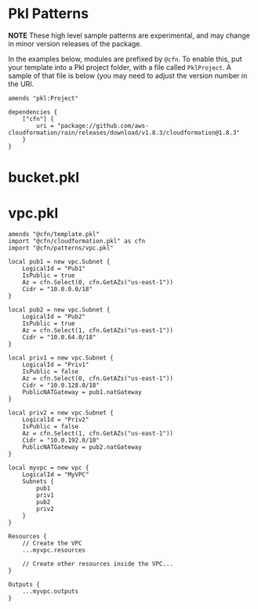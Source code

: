 # Pkl Patterns

**NOTE** These high level sample patterns are experimental, and may change in
minor version releases of the package.

In the examples below, modules are prefixed by `@cfn`. To enable this, put your
template into a Pkl project folder, with a file called `PklProject`. A sample
of that file is below (you may need to adjust the version number in the URI.

```pkl
amends "pkl:Project"

dependencies {
    ["cfn"] {
        uri = "package://github.com/aws-cloudformation/rain/releases/download/v1.8.3/cloudformation@1.8.3"
    }
}
```

# bucket.pkl

# vpc.pkl

```pkl
amends "@cfn/template.pkl"
import "@cfn/cloudformation.pkl" as cfn
import "@cfn/patterns/vpc.pkl"

local pub1 = new vpc.Subnet {
    LogicalId = "Pub1"
    IsPublic = true
    Az = cfn.Select(0, cfn.GetAZs("us-east-1")) 
    Cidr = "10.0.0.0/18"
}

local pub2 = new vpc.Subnet {
    LogicalId = "Pub2"
    IsPublic = true
    Az = cfn.Select(1, cfn.GetAZs("us-east-1")) 
    Cidr = "10.0.64.0/18"
}

local priv1 = new vpc.Subnet {
    LogicalId = "Priv1"
    IsPublic = false
    Az = cfn.Select(0, cfn.GetAZs("us-east-1")) 
    Cidr = "10.0.128.0/18"
    PublicNATGateway = pub1.natGateway
}

local priv2 = new vpc.Subnet {
    LogicalId = "Priv2"
    IsPublic = false
    Az = cfn.Select(1, cfn.GetAZs("us-east-1")) 
    Cidr = "10.0.192.0/18"
    PublicNATGateway = pub2.natGateway
}

local myvpc = new vpc {
    LogicalId = "MyVPC"
    Subnets {
        pub1
        priv1
        pub2
        priv2
    }
}

Resources {
    // Create the VPC
    ...myvpc.resources

    // Create other resources inside the VPC...
}

Outputs {
    ...myvpc.outputs
}
```


